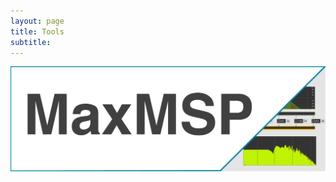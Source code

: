 ```yaml
---
layout: page
title: Tools
subtitle:
---
```



[<img src="https://github.com/Velitch/velitch/blob/main/assets/img/maxmsp_tools.png?raw=true" align="center" />](https://github.com/Velitch/velitch/blob/main/pages/Tools/maxmsp/maxmsp.md)
